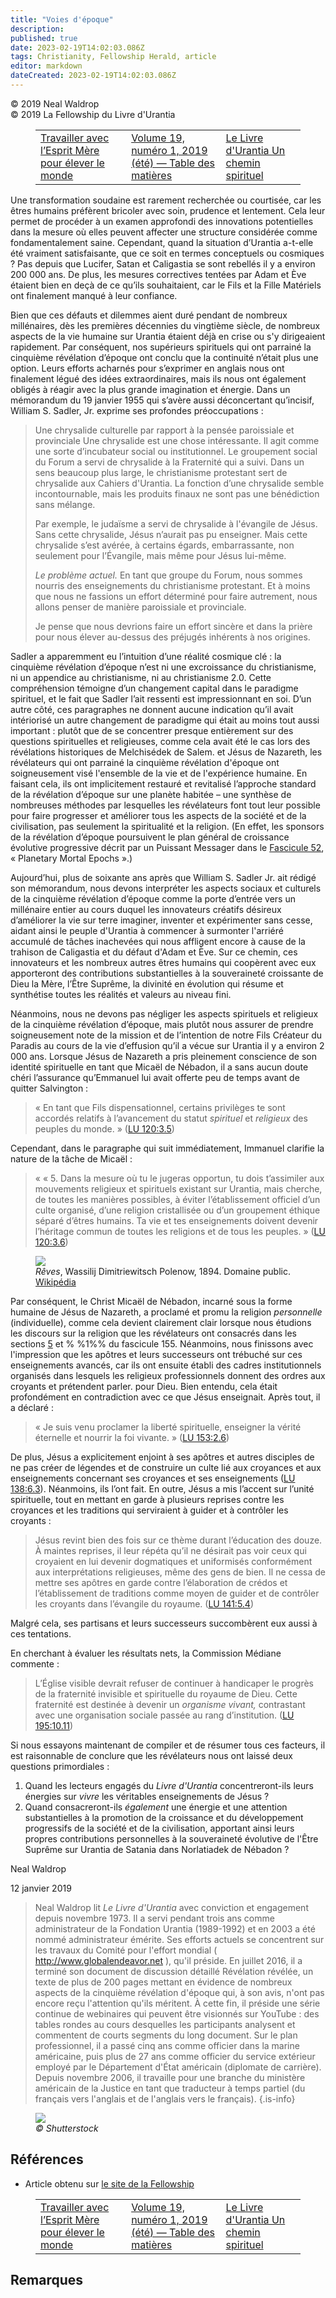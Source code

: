 ```yaml
---
title: "Voies d'époque"
description: 
published: true
date: 2023-02-19T14:02:03.086Z
tags: Christianity, Fellowship Herald, article
editor: markdown
dateCreated: 2023-02-19T14:02:03.086Z
---
```


<p class="v-card v-sheet theme--light grey lighten-3 px-2">© 2019 Neal Waldrop<br>© 2019 La Fellowship du Livre d'Urantia</p>
<figure class="table chapter-navigator">
  <table>
    <tbody>
      <tr>
        <td>
        <a href="/fr/article/Meredith_Tenney_and_others/Working_with_Mother_Spirit_to_Uplift_the_World">
          <span class="mdi mdi-arrow-left-drop-circle"></span><span class="pl-2">Travailler avec l’Esprit Mère pour élever le monde</span>
        </a>
        </td>
        <td>
        <a href="/fr/index/articles_herald#volume-19-numéro-1-2019-été">
          <span class="mdi mdi-book-open-variant"></span><span class="pl-2">Volume 19, numéro 1, 2019 (été) — Table des matières</span>
        </a>
        </td>
        <td>
        <a href="/fr/article/Rabia_Harris/Urantia_Book_A_Spiritual_Path">
          <span class="pr-2">Le Livre d'Urantia Un chemin spirituel</span><span class="mdi mdi-arrow-right-drop-circle"></span>
        </a>
        </td>
      </tr>
    </tbody>
  </table>
</figure>



Une transformation soudaine est rarement recherchée ou courtisée, car les êtres humains préfèrent bricoler avec soin, prudence et lentement. Cela leur permet de procéder à un examen approfondi des innovations potentielles dans la mesure où elles peuvent affecter une structure considérée comme fondamentalement saine. Cependant, quand la situation d’Urantia a-t-elle été vraiment satisfaisante, que ce soit en termes conceptuels ou cosmiques ? Pas depuis que Lucifer, Satan et Caligastia se sont rebellés il y a environ 200 000 ans. De plus, les mesures correctives tentées par Adam et Ève étaient bien en deçà de ce qu’ils souhaitaient, car le Fils et la Fille Matériels ont finalement manqué à leur confiance. 

Bien que ces défauts et dilemmes aient duré pendant de nombreux millénaires, dès les premières décennies du vingtième siècle, de nombreux aspects de la vie humaine sur Urantia étaient déjà en crise ou s'y dirigeaient rapidement. Par conséquent, nos supérieurs spirituels qui ont parrainé la cinquième révélation d’époque ont conclu que la continuité n’était plus une option. Leurs efforts acharnés pour s’exprimer en anglais nous ont finalement légué des idées extraordinaires, mais ils nous ont également obligés à réagir avec la plus grande imagination et énergie. Dans un mémorandum du 19 janvier 1955 qui s’avère aussi déconcertant qu’incisif, William S. Sadler, Jr. exprime ses profondes préoccupations : 

> Une chrysalide culturelle par rapport à la pensée paroissiale et provinciale Une chrysalide est une chose intéressante. Il agit comme une sorte d’incubateur social ou institutionnel. Le groupement social du Forum a servi de chrysalide à la Fraternité qui a suivi. Dans un sens beaucoup plus large, le christianisme protestant sert de chrysalide aux Cahiers d'Urantia. La fonction d’une chrysalide semble incontournable, mais les produits finaux ne sont pas une bénédiction sans mélange. 
> 
> Par exemple, le judaïsme a servi de chrysalide à l'évangile de Jésus. Sans cette chrysalide, Jésus n’aurait pas pu enseigner. Mais cette chrysalide s’est avérée, à certains égards, embarrassante, non seulement pour l’Évangile, mais même pour Jésus lui-même. 
> 
> _Le problème actuel._ En tant que groupe du Forum, nous sommes nourris des enseignements du christianisme protestant. Et à moins que nous ne fassions un effort déterminé pour faire autrement, nous allons penser de manière paroissiale et provinciale. 
> 
> Je pense que nous devrions faire un effort sincère et dans la prière pour nous élever au-dessus des préjugés inhérents à nos origines. 

Sadler a apparemment eu l’intuition d’une réalité cosmique clé : la cinquième révélation d’époque n’est ni une excroissance du christianisme, ni un appendice au christianisme, ni au christianisme 2.0. Cette compréhension témoigne d’un changement capital dans le paradigme spirituel, et le fait que Sadler l’ait ressenti est impressionnant en soi. D’un autre côté, ces paragraphes ne donnent aucune indication qu’il avait intériorisé un autre changement de paradigme qui était au moins tout aussi important : plutôt que de se concentrer presque entièrement sur des questions spirituelles et religieuses, comme cela avait été le cas lors des révélations historiques de Melchisédek de Salem. et Jésus de Nazareth, les révélateurs qui ont parrainé la cinquième révélation d'époque ont soigneusement visé l'ensemble de la vie et de l'expérience humaine. En faisant cela, ils ont implicitement restauré et revitalisé l’approche standard de la révélation d’époque sur une planète habitée – une synthèse de nombreuses méthodes par lesquelles les révélateurs font tout leur possible pour faire progresser et améliorer tous les aspects de la société et de la civilisation, pas seulement la spiritualité et la religion. (En effet, les sponsors de la révélation d’époque poursuivent le plan général de croissance évolutive progressive décrit par un Puissant Messager dans le [Fascicule 52](/fr/The_Urantia_Book/52), « Planetary Mortal Epochs ».) 

Aujourd’hui, plus de soixante ans après que William S. Sadler Jr. ait rédigé son mémorandum, nous devons interpréter les aspects sociaux et culturels de la cinquième révélation d’époque comme la porte d’entrée vers un millénaire entier au cours duquel les innovateurs créatifs désireux d’améliorer la vie sur terre imaginer, inventer et expérimenter sans cesse, aidant ainsi le peuple d'Urantia à commencer à surmonter l'arriéré accumulé de tâches inachevées qui nous affligent encore à cause de la trahison de Caligastia et du défaut d'Adam et Ève. Sur ce chemin, ces innovateurs et les nombreux autres êtres humains qui coopèrent avec eux apporteront des contributions substantielles à la souveraineté croissante de Dieu la Mère, l’Être Suprême, la divinité en évolution qui résume et synthétise toutes les réalités et valeurs au niveau fini. 

Néanmoins, nous ne devons pas négliger les aspects spirituels et religieux de la cinquième révélation d’époque, mais plutôt nous assurer de prendre soigneusement note de la mission et de l’intention de notre Fils Créateur du Paradis au cours de la vie d’effusion qu’il a vécue sur Urantia il y a environ 2 000 ans. Lorsque Jésus de Nazareth a pris pleinement conscience de son identité spirituelle en tant que Micaël de Nébadon, il a sans aucun doute chéri l’assurance qu’Emmanuel lui avait offerte peu de temps avant de quitter Salvington : 

> « En tant que Fils dispensationnel, certains privilèges te sont accordés relatifs à l’avancement du statut *spirituel* et *religieux* des peuples du monde. » (<a id="a31_161"></a>[LU 120:3.5](/fr/The_Urantia_Book/120#p3_5))

Cependant, dans le paragraphe qui suit immédiatement, Immanuel clarifie la nature de la tâche de Micaël : 

> « « 5. Dans la mesure où tu le jugeras opportun, tu dois t’assimiler aux mouvements religieux et spirituels existant sur Urantia, mais cherche, de toutes les manières possibles, à éviter l’établissement officiel d’un culte organisé, d’une religion cristallisée ou d’un groupement éthique séparé d’êtres humains. Ta vie et tes enseignements doivent devenir l’héritage commun de toutes les religions et de tous les peuples. » (<a id="a35_427"></a>[LU 120:3.6](/fr/The_Urantia_Book/120#p3_6))

<figure id="Figure_2" class="image urantiapedia">
<img src="/image/article/Neal_Waldrop/Epochal_Pathways/004150.jpg">
<figcaption><em>Rêves</em>, Wassilij Dimitriewitsch Polenow, 1894. Domaine public. <a href="https://commons.wikimedia.org/wiki/File:Polenov_MechtySAR.jpg" target="_blank">Wikipédia</a></figcaption>
</figure>

Par conséquent, le Christ Micaël de Nébadon, incarné sous la forme humaine de Jésus de Nazareth, a proclamé et promu la religion _personnelle_ (individuelle), comme cela devient clairement clair lorsque nous étudions les discours sur la religion que les révélateurs ont consacrés dans les sections <a id="a42_298"></a>[5](/fr/The_Urantia_Book/155#p5) et % %1%% du fascicule 155. Néanmoins, nous finissons avec l'impression que les apôtres et leurs successeurs ont trébuché sur ces enseignements avancés, car ils ont ensuite établi des cadres institutionnels organisés dans lesquels les religieux professionnels donnent des ordres aux croyants et prétendent parler. pour Dieu. Bien entendu, cela était profondément en contradiction avec ce que Jésus enseignait. Après tout, il a déclaré : 

> « Je suis venu proclamer la liberté spirituelle, enseigner la vérité éternelle et nourrir la foi vivante. » (<a id="a44_111"></a>[LU 153:2.6](/fr/The_Urantia_Book/153#p2_6))

De plus, Jésus a explicitement enjoint à ses apôtres et autres disciples de ne pas créer de légendes et de construire un culte lié aux croyances et aux enseignements concernant ses croyances et ses enseignements (<a id="a46_213"></a>[LU 138:6.3](/fr/The_Urantia_Book/138#p6_3)). Néanmoins, ils l’ont fait. En outre, Jésus a mis l’accent sur l’unité spirituelle, tout en mettant en garde à plusieurs reprises contre les croyances et les traditions qui serviraient à guider et à contrôler les croyants : 

> Jésus revint bien des fois sur ce thème durant l’éducation des douze. À maintes reprises, il leur répéta qu’il ne désirait pas voir ceux qui croyaient en lui devenir dogmatiques et uniformisés conformément aux interprétations religieuses, même des gens de bien. Il ne cessa de mettre ses apôtres en garde contre l’élaboration de crédos et l’établissement de traditions comme moyen de guider et de contrôler les croyants dans l’évangile du royaume. (<a id="a48_451"></a>[LU 141:5.4](/fr/The_Urantia_Book/141#p5_4))

Malgré cela, ses partisans et leurs successeurs succombèrent eux aussi à ces tentations. 

En cherchant à évaluer les résultats nets, la Commission Médiane commente : 

> L’Église visible devrait refuser de continuer à handicaper le progrès de la fraternité invisible et spirituelle du royaume de Dieu. Cette fraternité est destinée à devenir un *organisme vivant,* contrastant avec une organisation sociale passée au rang d’institution. (<a id="a54_270"></a>[LU 195:10.11](/fr/The_Urantia_Book/195#p10_11))

Si nous essayons maintenant de compiler et de résumer tous ces facteurs, il est raisonnable de conclure que les révélateurs nous ont laissé deux questions primordiales : 

1. Quand les lecteurs engagés du _Livre d'Urantia_ concentreront-ils leurs énergies sur _vivre_ les véritables enseignements de Jésus ? 
2. Quand consacreront-ils _également_ une énergie et une attention substantielles à la promotion de la croissance et du développement progressifs de la société et de la civilisation, apportant ainsi leurs propres contributions personnelles à la souveraineté évolutive de l'Être Suprême sur Urantia de Satania dans Norlatiadek de Nébadon ? 

Neal Waldrop 

12 janvier 2019 

> Neal Waldrop lit _Le Livre d'Urantia_ avec conviction et engagement depuis novembre 1973. Il a servi pendant trois ans comme administrateur de la Fondation Urantia (1989-1992) et en 2003 a été nommé administrateur émérite. Ses efforts actuels se concentrent sur les travaux du Comité pour l'effort mondial ( http://www.globalendeavor.net ), qu'il préside. En juillet 2016, il a terminé son document de discussion détaillé Révélation révélée, un texte de plus de 200 pages mettant en évidence de nombreux aspects de la cinquième révélation d'époque qui, à son avis, n'ont pas encore reçu l'attention qu'ils méritent. À cette fin, il préside une série continue de webinaires qui peuvent être visionnés sur YouTube : des tables rondes au cours desquelles les participants analysent et commentent de courts segments du long document. Sur le plan professionnel, il a passé cinq ans comme officier dans la marine américaine, puis plus de 27 ans comme officier du service extérieur employé par le Département d'État américain (diplomate de carrière). Depuis novembre 2006, il travaille pour une branche du ministère américain de la Justice en tant que traducteur à temps partiel (du français vers l'anglais et de l'anglais vers le français).
> {.is-info} 

<figure id="Figure_2" class="image urantiapedia">
<img src="/image/article/Neal_Waldrop/Epochal_Pathways/004151.jpg">
<figcaption><em>© Shutterstock</em></figcaption>
</figure>

## Références

- Article obtenu sur [le site de la Fellowship](https://urantia-book.org/archive/newsletters/herald/)




<figure class="table chapter-navigator">
  <table>
    <tbody>
      <tr>
        <td>
        <a href="/fr/article/Meredith_Tenney_and_others/Working_with_Mother_Spirit_to_Uplift_the_World">
          <span class="mdi mdi-arrow-left-drop-circle"></span><span class="pl-2">Travailler avec l’Esprit Mère pour élever le monde</span>
        </a>
        </td>
        <td>
        <a href="/fr/index/articles_herald#volume-19-numéro-1-2019-été">
          <span class="mdi mdi-book-open-variant"></span><span class="pl-2">Volume 19, numéro 1, 2019 (été) — Table des matières</span>
        </a>
        </td>
        <td>
        <a href="/fr/article/Rabia_Harris/Urantia_Book_A_Spiritual_Path">
          <span class="pr-2">Le Livre d'Urantia Un chemin spirituel</span><span class="mdi mdi-arrow-right-drop-circle"></span>
        </a>
        </td>
      </tr>
    </tbody>
  </table>
</figure>

## Remarques

[^1]: Voici le lien vers le mémorandum de William S. Sadler, Jr. : [http://ubhistory.org/](http://ubhistory.org/Documents/BM19550119_SadlerB_04.pdf) 
[^2]: Pour votre commodité, j'ai reproduit le texte intégral de la note fournie à la fin de mon article « Epochal Pathways », y compris le lien sur le site Web de la Fellowship à partir duquel les lecteurs peuvent consulter et/ou télécharger mon long document de discussion. _Révélation révélée_ : 

    REMARQUE : Pour une exploration plus approfondie de ces thèmes et d'autres thèmes similaires, n'hésitez pas à télécharger le document de discussion détaillé de Neal, Revelation Revealed _à partir du site Web du Comité pour l'Endeavour Global (www.globalendeavor.net) ou à l'emplacement suivant sur le site Web de la Fellowship : [http://www.urantiabook.org/study/Revelation](http://www.urantiabook.org/study/Revelation-Revealed.pdf) 
    
    Cordialement, Neal. 

